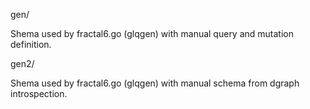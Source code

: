 
gen/

Shema used by fractal6.go (glqgen) with manual query and mutation definition.

gen2/

Shema used by fractal6.go (glqgen) with manual schema from dgraph introspection.
